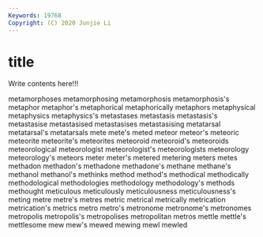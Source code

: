 ```yaml
---
Keywords: 19768
Copyright: (C) 2020 Junjie Li
---
```


# title

Write contents here!!!

metamorphoses
metamorphosing 
metamorphosis 
metamorphosis's 
metaphor 
metaphor's 
metaphorical 
metaphorically 
metaphors 
metaphysical 
metaphysics
metaphysics's 
metastases 
metastasis 
metastasis's 
metastasise 
metastasised 
metastasises 
metastasising 
metatarsal 
metatarsal's
metatarsals 
mete 
mete's 
meted 
meteor 
meteor's 
meteoric 
meteorite 
meteorite's 
meteorites
meteoroid 
meteoroid's 
meteoroids 
meteorological 
meteorologist 
meteorologist's 
meteorologists 
meteorology 
meteorology's 
meteors
meter 
meter's 
metered 
metering 
meters 
metes 
methadon 
methadon's 
methadone 
methadone's
methane 
methane's 
methanol 
methanol's 
methinks 
method 
method's 
methodical 
methodically 
methodological
methodologies 
methodology 
methodology's 
methods 
methought 
meticulous 
meticulously 
meticulousness 
meticulousness's 
meting
metre 
metre's 
metres 
metric 
metrical 
metrically 
metrication 
metrication's 
metrics 
metro
metro's 
metronome 
metronome's 
metronomes 
metropolis 
metropolis's 
metropolises 
metropolitan 
metros 
mettle
mettle's 
mettlesome 
mew 
mew's 
mewed 
mewing 
mewl 
mewled 
